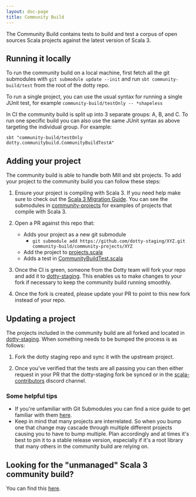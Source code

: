 ```yaml
---
layout: doc-page
title: Community Build
---
```


The Community Build contains tests to build and test a corpus of open sources
Scala projects against the latest version of Scala 3.

## Running it locally

To run the community build on a local machine, first fetch all the git
submodules with `git submodule update --init` and run `sbt community-build/test`
from the root of the dotty repo.

To run a single project, you can use the usual syntax for running a single JUnit
test, for example `community-build/testOnly -- *shapeless`

In CI the community build is split up into 3 separate groups: A, B, and C. To
run one specific build you can also use the same JUnit syntax as above targeting
the individual group. For example:

```
sbt "community-build/testOnly dotty.communitybuild.CommunityBuildTestA"
```

## Adding your project

The community build is able to handle both Mill and sbt projects. To add your
project to the community build you can follow these steps:

1. Ensure your project is compiling with Scala 3. If you need help make sure to
   check out the [Scala 3 Migration
   Guide](https://docs.scala-lang.org/scala3/guides/migration/compatibility-intro.html).
   You can see the submodules in
   [community-projects](https://github.com/lampepfl/dotty/tree/main/community-build/community-projects/)
   for examples of projects that compile with Scala 3.

2. Open a PR against this repo that:
     - Adds your project as a new git submodule
       - `git submodule add https://github.com/dotty-staging/XYZ.git community-build/community-projects/XYZ`
     - Add the project to [projects.scala](https://github.com/lampepfl/dotty/blob/main/community-build/src/scala/dotty/communitybuild/projects.scala)
     - Adds a test in [CommunityBuildTest.scala](https://github.com/lampepfl/dotty/blob/main/community-build/test/scala/dotty/communitybuild/CommunityBuildTest.scala)

3. Once the CI is green, someone from the Dotty team will fork your repo and add
   it to [dotty-staging](https://github.com/dotty-staging). This enables us to
   make changes to your fork if necessary to keep the community build running
   smoothly.

4. Once the fork is created, please update your PR to point to this new fork
   instead of your repo.

## Updating a project

The projects included in the community build are all forked and located in
[dotty-staging](https://github.com/dotty-staging). When something needs to be
bumped the process is as follows:

1. Fork the dotty staging repo and sync it with the upstream project.

2. Once you've verified that the tests are all passing you can then either
   request in your PR that the dotty-staging fork be synced or in the
   [scala-contributors](https://discord.com/channels/632150470000902164/632628489719382036)
   discord channel.

### Some helpful tips

- If you're unfamiliar with Git Submodules you can find a nice guide to get
    familiar with them [here](https://git-scm.com/book/en/v2/Git-Tools-Submodules).
- Keep in mind that many projects are interrelated. So when you bump one that
    change may cascade through multiple different projects causing you to have
    to bump multiple. Plan accordingly and at times it's best to pin it to a
    stable release version, especially if it's a root library that many others
    in the community build are relying on.

## Looking for the "unmanaged" Scala 3 community build?

You can find this [here](https://github.com/VirtusLab/community-build3).
